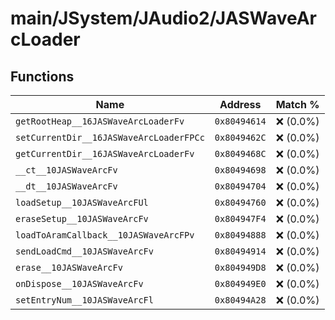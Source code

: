 # main/JSystem/JAudio2/JASWaveArcLoader

## Functions

| Name | Address | Match % |
|------|---------|---------|
| `getRootHeap__16JASWaveArcLoaderFv` | `0x80494614` | :x: (0.0%) |
| `setCurrentDir__16JASWaveArcLoaderFPCc` | `0x8049462C` | :x: (0.0%) |
| `getCurrentDir__16JASWaveArcLoaderFv` | `0x8049468C` | :x: (0.0%) |
| `__ct__10JASWaveArcFv` | `0x80494698` | :x: (0.0%) |
| `__dt__10JASWaveArcFv` | `0x80494704` | :x: (0.0%) |
| `loadSetup__10JASWaveArcFUl` | `0x80494760` | :x: (0.0%) |
| `eraseSetup__10JASWaveArcFv` | `0x804947F4` | :x: (0.0%) |
| `loadToAramCallback__10JASWaveArcFPv` | `0x80494888` | :x: (0.0%) |
| `sendLoadCmd__10JASWaveArcFv` | `0x80494914` | :x: (0.0%) |
| `erase__10JASWaveArcFv` | `0x804949D8` | :x: (0.0%) |
| `onDispose__10JASWaveArcFv` | `0x804949E0` | :x: (0.0%) |
| `setEntryNum__10JASWaveArcFl` | `0x80494A28` | :x: (0.0%) |